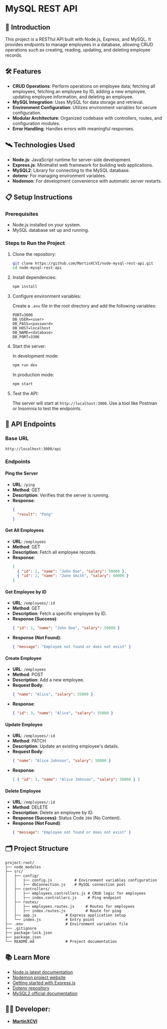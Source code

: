 # MySQL REST API

## 📄 Introduction

This project is a RESTful API built with Node.js, Express, and MySQL. It provides endpoints to manage employees in a database, allowing CRUD operations such as creating, reading, updating, and deleting employee records.

## 🛠️ Features

- **CRUD Operations**: Perform operations on employee data; fetching all employees, fetching an employee by ID, adding a new employee, updating employee information, and deleting an employee.
- **MySQL Integration**: Uses MySQL for data storage and retrieval.
- **Environment Configuration**: Utilizes environment variables for secure configuration.
- **Modular Architecture**: Organized codebase with controllers, routes, and configuration modules.
- **Error Handling**: Handles errors with meaningful responses.

## 🛰️ Technologies Used

- **Node.js**: JavaScript runtime for server-side development.
- **Express.js**: Minimalist web framework for building web applications.
- **MySQL2**: Library for connecting to the MySQL database.
- **dotenv**: For managing environment variables.
- **Nodemon**: For development convenience with automatic server restarts.

## 📋 Setup Instructions

### Prerequisites

- Node.js installed on your system.
- MySQL database set up and running.

### Steps to Run the Project

1. Clone the repository:
   ```bash
   git clone https://github.com/MartinXCVI/node-mysql-rest-api.git
   cd node-mysql-rest-api
   ```

2. Install dependencies:
   ```bash
   npm install
   ```

3. Configure environment variables:

    Create a `.env` file in the root directory and add the following variables:
     ```env
     PORT=3000
     DB_USER=<user>
     DB_PASS=<password>
     DB_HOST=localhost
     DB_NAME=<database>
     DB_PORT=3306
     ```

4. Start the server:
    
    In development mode:
    ```bash
    npm run dev
    ```
   
   In production mode:
    ```bash
    npm start
    ```

5. Test the API:
   
    The server will start at `http://localhost:3000`. Use a tool like Postman or Insomnia to test the endpoints.

## 📡 API Endpoints

### Base URL
`http://localhost:3000/api`

### Endpoints

#### **Ping the Server**
- **URL**: `/ping`
- **Method**: GET
- **Description**: Verifies that the server is running.
- **Response**:
  ```json
  {
    "result": "Pong"
  }
  ```

#### **Get All Employees**
- **URL**: `/employees`
- **Method**: GET
- **Description**: Fetch all employee records.
- **Response**:
  ```json
  [
    { "id": 1, "name": "John Doe", "salary": 50000 },
    { "id": 2, "name": "Jane Smith", "salary": 60000 }
  ]
  ```

#### **Get Employee by ID**
- **URL**: `/employees/:id`
- **Method**: GET
- **Description**: Fetch a specific employee by ID.
- **Response (Success)**:
  ```json
  { "id": 1, "name": "John Doe", "salary": 50000 }
  ```
- **Response (Not Found)**:
  ```json
  { "message": "Employee not found or does not exist" }
  ```

#### **Create Employee**
- **URL**: `/employees`
- **Method**: POST
- **Description**: Add a new employee.
- **Request Body**:
  ```json
  { "name": "Alice", "salary": 55000 }
  ```
- **Response**:
  ```json
  { "id": 3, "name": "Alice", "salary": 55000 }
  ```

#### **Update Employee**
- **URL**: `/employees/:id`
- **Method**: PATCH
- **Description**: Update an existing employee's details.
- **Request Body**:
  ```json
  { "name": "Alice Johnson", "salary": 58000 }
  ```
- **Response**:
  ```json
  [ { "id": 3, "name": "Alice Johnson", "salary": 58000 } ]
  ```

#### **Delete Employee**
- **URL**: `/employees/:id`
- **Method**: DELETE
- **Description**: Delete an employee by ID.
- **Response (Success)**: Status Code `204` (No Content).
- **Response (Not Found)**:
  ```json
  { "message": "Employee not found or does not exist" }
  ```

## 🗂️ Project Structure

```
project-root/
├── node_modules
├── src/
│   ├── config/
│   │   ├── config.js          # Environment variables configuration
│   │   ├── dbConnection.js    # MySQL connection pool
│   ├── controllers/
│   │   ├── employees.controllers.js # CRUD logic for employees
│   │   ├── index.controllers.js     # Ping endpoint
│   ├── routes/
│   │   ├── employees.routes.js     # Routes for employees
│   │   ├── index.routes.js         # Route for ping
│   ├── app.js             # Express application setup
│   └── index.js           # Entry point
├── .env                   # Environment variables file
├── .gitignore
├── package-lock.json
├── package.json
└── README.md              # Project documentation
```

## 📚 Learn More
- [Node.js latest documentation](https://nodejs.org/docs/latest/api/)
- [Nodemon project website](https://nodemon.io/)
- [Getting started with Express.js](https://expressjs.com/en/starter/installing.html)
- [Dotenv repository](https://github.com/motdotla/dotenv#readme)
- [MySQL2 official documentation](https://sidorares.github.io/node-mysql2/docs)

## 🧑‍💻 Developer:

- [**MartinXCVI**](https://github.com/MartinXCVI)